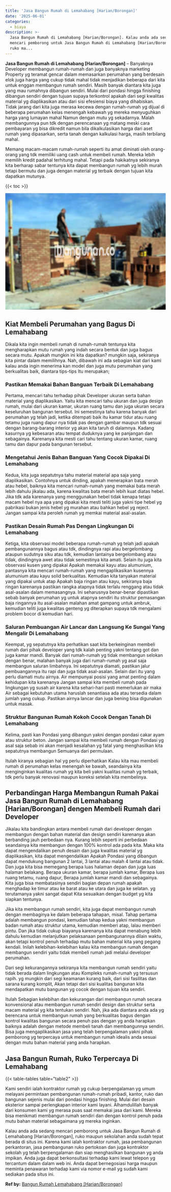 ```yaml
---
title: 'Jasa Bangun Rumah di Lemahabang [Harian/Borongan]'
date: '2025-06-01'
categories:
  - biaya
description: >-
  Jasa Bangun Rumah di Lemahabang [Harian/Borongan]. Kalau anda ada sedang
  mencari pemborong untuk Jasa Bangun Rumah di Lemahabang [Harian/Borongan],
  ruko ma...
---
```


**Jasa Bangun Rumah di Lemahabang \[Harian/Borongan\]** – Banyaknya Developer membangun rumah-rumah dan juga banyaknya marketing Property yg teramat gencar dalam memasarkan perumahan yang berdesain elok juga harga yang cukup tidak mahal tidak menjadikan beberapa dari kita untuk enggan membangun rumah sendiri. Masih banyak diantara kita juga yang mau rumahnya dibangun sendiri. Mulai dari pondasi hingga finishing dibangun sendiri dengan tujuan supaya terkontrol apakah dari segi kwalitas material yg diaplikasikan atau dari sisi efesiensi biaya yang dihabiskan. Tidak jarang dari kita juga merasa kecewa dengan rumah-rumah yg dijual di beberapa perumahan kelas menengah kebawah yg mereka menyuguhkan harga yang lumayan mahal Namun dengan mutu yg sekadarnya. Malah membangunnya pun tdk dengan perencanaan yg matang meski cara pembayaran yg bisa dikredit namun bila dikalkulasikan harga dari aset rumah yang dipasarkan, serta tanah dengan kalkulasi harga, masih terbilang mahal.

Memang macam-macam rumah-rumah seperti itu amat diminati oleh orang-orang yang tdk memiliki uang cash untuk membeli rumah. Mereka lebih memilih kredit padahal terhitung mahal. Tetapi pada hakikatnya sekiranya kita berharap sabar tentunya kita dapat membangun rumah yg lebih murah tetapi bermutu dan juga dengan material yg terbaik dengan tujuan kita dapatkan mutunya.

{{< toc >}}

![Jasa Bangun Rumah di Lemahabang [Harian/Borongan]](/images/borong-bangunan-23.png)

## Kiat Membeli Perumahan yang Bagus Di Lemahabang

Dikala kita ingin membeli rumah di rumah-rumah tentunya kita mengharapkan mutu rumah yang indah secara bentuk dan juga bagus secara mutu. Apakah mungkin ini kita dapatkan? mungkin saja, sekiranya kita pintar dalam memilihnya. Nah, dibawah ini ada sebagian kiat dari kami kalau anda ingin menerima kan model dan juga mutu perumahan yang berkualitas baik, diantara tips-tips Itu merupakan;

### Pastikan Memakai Bahan Banguan Terbaik Di Lemahabang

Pertama, mencari tahu terhadap pihak Developer ukuran serta bahan material yang diaplikasikan. Yaitu kita mencari tahu ukuran dan juga design rumah, mulai dari ukuran kamar, ukuran ruang tamu dan juga ukuran secara keseluruhan bangunan tersebut. Ini semestinya tahu karena banyak dari perumahan yg telah jadi, ketika ditempati baik itu kamar tidur atau ruang tetamu juga ruang dapur nya tidak pas dengan gambar maupun tdk sesuai dengan barang-barang interior yg akan kita taruh di dalamnya. Kadang kasurnya yg kebesaran atau tempat duduknya yang ke panjangan dan sebagainya. Karenanya kita mesti cari tahu tentang ukuran kamar, ruang tamu dan dapur pada bangunan tersebut.

### Mengetahui Jenis Bahan Banguan Yang Cocok Dipakai Di Lemahabang

Kedua, kita juga sepatutnya tahu material material apa saja yang diaplikasikan. Contohnya untuk dinding, apakah menerapkan bata merah atau hebel, baiknya kita mencari rumah-rumah yang memakai bata merah lebih dahulu jikalau ada, karena kwalitas bata merah lebih kuat diatas hebel. Jika tdk ada karenanya yang menggunakan hebel tidak kenapa tetapi macam hebel nya apa yang dipakai kita mesti teliti juga yakni tipe hebel yg pabrikasi bukan jenis hebel yg murahan atau bahkan hebel yg reject. Jangan sampai kita peroleh rumah yg memkai material asal-asalan.

### Pastikan Desain Rumah Pas Dengan Lingkungan Di Lemahabang

Ketiga, kita observasi model beberapa rumah-rumah yg telah jadi apakah pembangunannya bagus atau tdk, dindingnya rapi atau bergelombang ataupun sudutnya siku atau tdk, kemudian lantainya bergelombang atau tidak, dindingnya awet atau tidak semestinya kita amati. Selain itu juga kita observasi kusen yang dipakai Apakah memakai kayu atau alumunium, pantasnya kita mencari rumah-rumah yang mengaplikasikan kusennya alumunium atau kayu solid berkualitas. Kemudian kita tanyakan material yang dipakai untuk atap Apakah baja ringan atau kayu, sekiranya baja ringan karenanya pastikan rangka atapnya tidak terlalu renggang atau tidak asal-asalan dalam memasangnya. Ini seharusnya benar-benar dipastikan sebab banyak perumahan yg untuk atapnya sendiri itu struktur pemasangan baja ringannya itu asal-asalan malahan amat gampang untuk ambruk, kemudian teliti juga kwalitas genteng yg diterapkan supaya tdk mengalami problem bocor di kemudian hari.

### Saluran Pembuangan Air Lancar dan Langsung Ke Sungai Yang Mengalir Di Lemahabang

Keempat, yg sepatutnya kita perhatikan saat kita berkeinginan membeli rumah dari pihak developer yang tdk kalah penting yakni tentang got dan juga kamar mandi. Banyak dari rumah-rumah yg tidak membangun selokan dengan benar, malahan banyak juga dari rumah-rumah yg asal saja membangun saluran limbahnya. Ini sepatutnya diamati, pastikan jalur pembuangannya itu rapi dan juga tidak asal-asalan. Selain dari itu yang perlu diamati mutu airnya. Air mempunyai posisi yang amat penting dalam kehidupan kita karenanya Jangan sampai kita membeli rumah pada lingkungan yg susah air karena kita sehari-hari pasti memerlukan air maka Air sebagai kebutuhan utama haruslah senantiasa ada atau tersedia dalam jumlah yang cukup. Pastikan airnya lancar dan juga bening bisa digunakan untuk masak.

### Struktur Bangunan Rumah Kokoh Cocok Dengan Tanah Di Lemahabang

Kelima, pasti kan Pondasi yang dibangun yakni dengan pondasi cakar ayam atau struktur beton. Jangan sampai kita membeli rumah dengan Pondasi yg asal saja sebab ini akan menjadi kesalahan yg fatal yang menghasilkan kita sepatutnya membangun Semuanya dari permulaan.

Itulah kiranya sebagian hal yg perlu diperhatikan Kalau kita mau membeli rumah di perumahan kelas menengah ke bawah, seandainya kita menginginkan kualitas rumah yg kita beli yakni kualitas rumah yg terbaik, tdk perlu banyak renovasi maupun koreksi setelah kita membelinya.

## Perbandingan Harga Membangun Rumah Pakai Jasa Bangun Rumah di Lemahabang \[Harian/Borongan\] dengen Membeli Rumah dari Developer

Jikalau kita bandingkan antara membeli rumah dari developer dengan membangun dengan bahan material dan design sendiri karenanya akan berbanding jauh perbedaan nya. Kurang lebih seperti ini perbedaan seandainya kita membangun dengan 100% kontrol ada pada kita. Maka kita dapat mengendalikan penuh desain dan juga kwalitas material yg diaplikasikan, kita dapat mengendalikan Apakah Pondasi yang dibangun dapat mendukung bangunan 2 lantai, 3 lantai atau malah 4 lantai atau tidak. Dan juga kita bisa memegang berapa luas halaman depan dan juga luas halaman belakang. Berapa ukuran kamar, berapa jumlah kamar, Berapa luas ruang tetamu, ruang dapur, Berapa jumlah kamar mandi dan sebagainya. Kita juga bisa membatasinya sendiri bagian depan rumah apakah menghadap ke timur atau ke barat atau ke utara dan juga ke selatan. yg terutamanya yakni sangat dapat Kita sesuaikan dengan budget yg kita siapkan tentunya.

Jika kita membangun rumah sendiri, kita juga dapat membangun rumah dengan membaginya ke dalam beberapa tahapan, misal. Tahap pertama adalah membangun pondasi, kemudian tahap kedua yakni membangun badan rumah atau struktur utama, kemudian memberi atap, lalau memberi pintu. Dan jika tidak cukup biayanya karenanya kita dapat menabung lebih dahulu kemudian melanjutkan pelaksanaan pembangunannya dilain waktu, akan tetapi kontrol penuh terhadap mutu bahan material kita yang pegang kendali. Inilah kelebihan-kelebihan kalau kita membangun rumah dengan membangun sendiri yaitu tidak membeli rumah jadi melalui developer perumahan.

Dari segi kekurangannya sekiranya kita membangun rumah sendiri yaitu tidak berada dalam lingkungan atau Kompleks rumah-rumah yg tersusun rapih. yg mungkin dari segi keamanan kurang baik, dari sisi fasilitas dan sarana kurang komplit, Akan tetapi dari sisi kualitas bangunan kita mendapatkan mutu bangunan yg cocok dengan tujuan kita sendiri.

Itulah Sebagian kelebihan dan kekurangan dari membangun rumah secara konvensional atau membangun rumah sendiri design dan struktur serta macam material yg kita tentukan sendiri. Nah, jika ada diantara anda ada yg berencana untuk membangun rumah yang berkualitas bagus dengan kontrol kwalitas bangunan secara penuh pas dengan yg anda harapkan baiknya adalah dengan metode membeli tanah dan membangunnya sendiri. Bisa juga mengaplikasikan jasa yang telah berpengalaman yakni pihak pemborong yg terpercaya untuk membangun rumah idealis anda sesuai dengan mutu bahan material yang anda harapkan.

## Jasa Bangun Rumah, Ruko Terpercaya Di Lemahabang

{{< table-tables table="table2" >}}

Kami sendiri ialah kontraktor rumah yg cukup berpengalaman yg umum melayani permintaan pembangunan rumah-rumah pribadi, kantor, ruko dan bangunan sejenis mulai dari pondasi hingga finishing. Mulai dari desain eksterior sampai perlengkapan interior kami layani. Alhamdulillah banyak dari konsumen kami yg merasa puas saat memakai jasa dari kami. Mereka bisa menikmati membangun rumah sendiri dan dengan kontrol penuh pada mutu bahan material sebagaimana yg mereka inginkan.

Kalau anda ada sedang mencari pemborong untuk Jasa Bangun Rumah di Lemahabang \[Harian/Borongan\], ruko maupun sekolahan anda sudah tepat berada di situs ini. Karena kami ialah kontraktor rumah, jasa pembangunan perkantoran, jasa pembangunan ruko pertokoan dan juga kontraktor sekolah yg telah berpengalaman dan siap menghasilkan bangunan yg anda impikan. Anda juga dapat berkonsultasi terhadap kami lewat telepon yg tercantum dalam dalam web ini. Anda dapat bernegosiasi harga maupun meminta penawaran terhadap kami via nomor e-mail yg sudah kami sediakan pada situs ini.

**Ref by:** [Bangun Rumah Lemahabang [Harian/Borongan]](https://id.wikipedia.org/wiki/Bangun)
